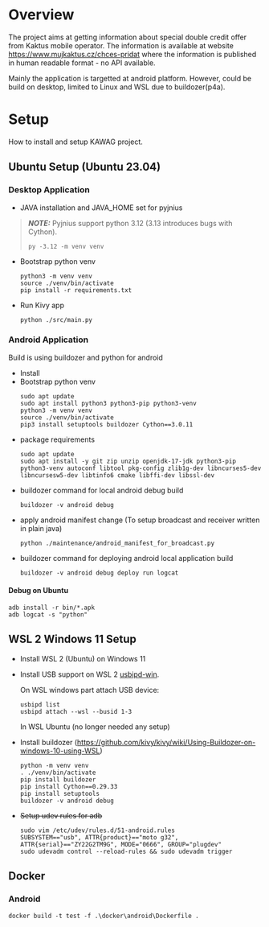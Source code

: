 # Overview

The project aims at getting information about special double credit offer from Kaktus mobile operator. The information is available at website https://www.mujkaktus.cz/chces-pridat where the information is published in human readable format - no API available.

Mainly the application is targetted at android platform. However, could be build on desktop, limited to Linux and WSL due to buildozer(p4a). 

# Setup

How to install and setup KAWAG project.

## Ubuntu Setup (Ubuntu 23.04)


### Desktop Application
* JAVA installation and JAVA_HOME set for pyjnius
> **_NOTE:_**  Pyjnius support python 3.12 (3.13 introduces bugs with Cython).
>
> `py -3.12 -m venv venv`
* Bootstrap python venv
    ```
    python3 -m venv venv
    source ./venv/bin/activate
    pip install -r requirements.txt
    ```

* Run Kivy app
    ```
    python ./src/main.py
    ```

### Android Application

Build is using buildozer and python for android

* Install
* Bootstrap python venv
    ```
    sudo apt update
    sudo apt install python3 python3-pip python3-venv
    python3 -m venv venv
    source ./venv/bin/activate
    pip3 install setuptools buildozer Cython==3.0.11
    ```
* package requirements
    ```
    sudo apt update
    sudo apt install -y git zip unzip openjdk-17-jdk python3-pip  python3-venv autoconf libtool pkg-config zlib1g-dev libncurses5-dev libncursesw5-dev libtinfo6 cmake libffi-dev libssl-dev
    ```
* buildozer command for local android debug build
    ```
    buildozer -v android debug
    ```
* apply android manifest change (To setup broadcast and receiver written in plain java)
    ```
    python ./maintenance/android_manifest_for_broadcast.py
    ```
* buildozer command for deploying android local application build
    ```
    buildozer -v android debug deploy run logcat
    ```

#### Debug on Ubuntu

```
adb install -r bin/*.apk
adb logcat -s "python"
```

## WSL 2 Windows 11 Setup

* Install WSL 2 (Ubuntu) on Windows 11
* Install USB support on WSL 2 [usbipd-win](https://github.com/dorssel/usbipd-win).
    
    On WSL windows part attach USB device:
    ```
    usbipd list
    usbipd attach --wsl --busid 1-3
    ```
    In WSL Ubuntu (no longer needed any setup)
* Install buildozer (https://github.com/kivy/kivy/wiki/Using-Buildozer-on-windows-10-using-WSL)
    ```
    python -m venv venv
    . ./venv/bin/activate
    pip install buildozer
    pip install Cython==0.29.33
    pip install setuptools
    buildozer -v android debug
    ```
* ~~Setup udev rules for adb~~
    ```
    sudo vim /etc/udev/rules.d/51-android.rules
    SUBSYSTEM=="usb", ATTR{product}=="moto g32", ATTR{serial}=="ZY22G2TM9G", MODE="0666", GROUP="plugdev"
    sudo udevadm control --reload-rules && sudo udevadm trigger
    ```

## Docker

### Android

```
docker build -t test -f .\docker\android\Dockerfile .
```
